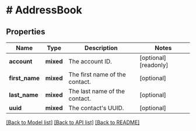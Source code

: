 # # AddressBook

## Properties

Name | Type | Description | Notes
------------ | ------------- | ------------- | -------------
**account** | **mixed** | The account ID. | [optional] [readonly]
**first_name** | **mixed** | The first name of the contact. | [optional]
**last_name** | **mixed** | The last name of the contact. | [optional]
**uuid** | **mixed** | The contact&#39;s UUID. | [optional]

[[Back to Model list]](../../README.md#models) [[Back to API list]](../../README.md#endpoints) [[Back to README]](../../README.md)
